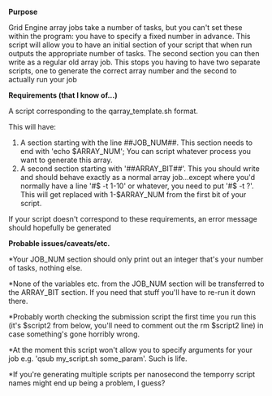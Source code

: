 **Purpose**

Grid Engine array jobs take a number of tasks, but you can't set these
within the program: you have to specify a fixed number in advance.
This script will allow you to have an initial section of your script that
when run outputs the appropriate number of tasks. The second section you 
can then write as a regular old array job. 
This stops you having to have two separate scripts, one to generate the 
correct array number and the second to actually run your job

**Requirements (that I know of...)**

A script corresponding to the qarray_template.sh format.

This will have:
1. A section starting with the line ##JOB_NUM##. This section needs to end with 'echo $ARRAY_NUM';
You can script whatever process you want to generate this array.
2. A second section starting with '##ARRAY_BIT##'. This you should write and should behave exactly as a normal array job...except where you'd normally have a line '#$ -t 1-10' or whatever, you
need to put '#$ -t ?'. This will get replaced with 1-$ARRAY_NUM from the
first bit of your script. 

If your script doesn't correspond to these requirements, an error message
should hopefully be generated

**Probable issues/caveats/etc.**

*Your JOB_NUM section should only print out an integer that's your number
of tasks, nothing else.

*None of the variables etc. from the JOB_NUM section will be transferred to 
the ARRAY_BIT section. If you need that stuff you'll have to re-run it down
there. 

*Probably worth checking the submission script the first time you run this
(it's $script2 from below, you'll need to comment out the rm $script2 line)
 in case something's gone horribly wrong.

*At the moment this script won't allow you to specify arguments for your job
e.g. 'qsub my_script.sh some_param'. Such is life.

*If you're generating multiple scripts per nanosecond the temporry script names might end up being a problem, I guess?
